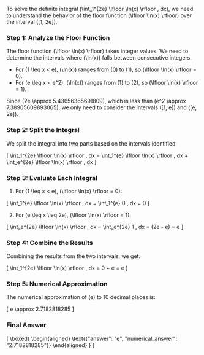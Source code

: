 To solve the definite integral \(\int_1^{2e} \lfloor \ln(x) \rfloor \, dx\), we need to understand the behavior of the floor function \(\lfloor \ln(x) \rfloor\) over the interval \([1, 2e]\).

### Step 1: Analyze the Floor Function

The floor function \(\lfloor \ln(x) \rfloor\) takes integer values. We need to determine the intervals where \(\ln(x)\) falls between consecutive integers.

- For \(1 \leq x < e\), \(\ln(x)\) ranges from \(0\) to \(1\), so \(\lfloor \ln(x) \rfloor = 0\).
- For \(e \leq x < e^2\), \(\ln(x)\) ranges from \(1\) to \(2\), so \(\lfloor \ln(x) \rfloor = 1\).

Since \(2e \approx 5.43656365691809\), which is less than \(e^2 \approx 7.38905609893065\), we only need to consider the intervals \([1, e)\) and \([e, 2e]\).

### Step 2: Split the Integral

We split the integral into two parts based on the intervals identified:

\[
\int_1^{2e} \lfloor \ln(x) \rfloor \, dx = \int_1^{e} \lfloor \ln(x) \rfloor \, dx + \int_e^{2e} \lfloor \ln(x) \rfloor \, dx
\]

### Step 3: Evaluate Each Integral

1. For \(1 \leq x < e\), \(\lfloor \ln(x) \rfloor = 0\):

\[
\int_1^{e} \lfloor \ln(x) \rfloor \, dx = \int_1^{e} 0 \, dx = 0
\]

2. For \(e \leq x \leq 2e\), \(\lfloor \ln(x) \rfloor = 1\):

\[
\int_e^{2e} \lfloor \ln(x) \rfloor \, dx = \int_e^{2e} 1 \, dx = (2e - e) = e
\]

### Step 4: Combine the Results

Combining the results from the two intervals, we get:

\[
\int_1^{2e} \lfloor \ln(x) \rfloor \, dx = 0 + e = e
\]

### Step 5: Numerical Approximation

The numerical approximation of \(e\) to 10 decimal places is:

\[
e \approx 2.7182818285
\]

### Final Answer

\[
\boxed{
\begin{aligned}
\text{{"answer": "e", "numerical_answer": "2.7182818285"}}
\end{aligned}
}
\]